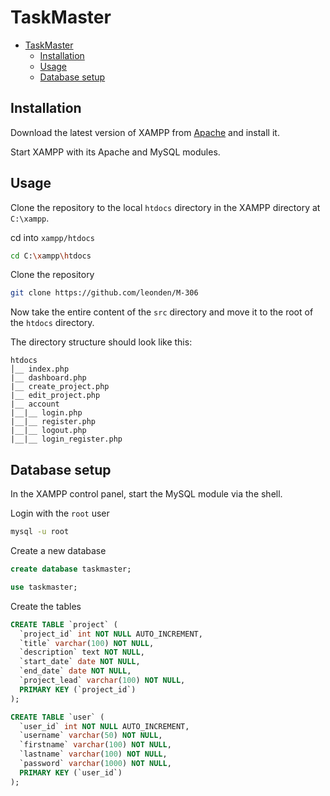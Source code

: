 # TaskMaster

- [TaskMaster](#taskmaster)
  - [Installation](#installation)
  - [Usage](#usage)
  - [Database setup](#database-setup)

## Installation

Download the latest version of XAMPP from [Apache](https://www.apachefriends.org/de/index.html) and install it.

Start XAMPP with its Apache and MySQL modules.

## Usage

Clone the repository to the local `htdocs` directory in the XAMPP directory at `C:\xampp`.

cd into `xampp/htdocs`

```bash
cd C:\xampp\htdocs
```

Clone the repository

```bash
git clone https://github.com/leonden/M-306
```

Now take the entire content of the `src` directory and move it to the root of the `htdocs` directory.

The directory structure should look like this:

```plaintext
htdocs
│__ index.php
|__ dashboard.php
|__ create_project.php
|__ edit_project.php
|__ account
|__|__ login.php
|__|__ register.php
|__|__ logout.php
|__|__ login_register.php
```

## Database setup

In the XAMPP control panel, start the MySQL module via the shell.

Login with the `root` user

```bash
mysql -u root
```

Create a new database

```sql
create database taskmaster;

use taskmaster;
```

Create the tables

```sql
CREATE TABLE `project` (
  `project_id` int NOT NULL AUTO_INCREMENT,
  `title` varchar(100) NOT NULL,
  `description` text NOT NULL,
  `start_date` date NOT NULL,
  `end_date` date NOT NULL,
  `project_lead` varchar(100) NOT NULL,
  PRIMARY KEY (`project_id`)
);

CREATE TABLE `user` (
  `user_id` int NOT NULL AUTO_INCREMENT,
  `username` varchar(50) NOT NULL,
  `firstname` varchar(100) NOT NULL,
  `lastname` varchar(100) NOT NULL,
  `password` varchar(1000) NOT NULL,
  PRIMARY KEY (`user_id`)
);
```
